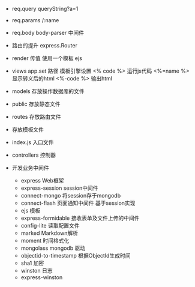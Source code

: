 - req.query queryString?a=1
- req.params /:name
- req.body body-parser 中间件

- 路由的提升
  express.Router


- render 传值 
 使用一个模板 ejs

- views 
  app.set 路径 模板引擎设置
  <% code %> 运行js代码
  <%=name %>  显示转义后的html
  <%-code %>  输出html

- models 存放操作数据库的文件
- public 存放静态文件
- routes 存放路由文件
- 存放模板文件
- index.js 入口文件
- controllers 控制器



- 开发业务中间件 
  - express Web框架
  - express-session session中间件
  - connect-mongo 将session存于mongodb
  - connect-flash 页面通知中间件 基于session实现
  - ejs 模板
  - express-formidable 接收表单及文件上传的中间件
  - config-lite 读取配置文件
  - marked Markdown解析
  - moment 时间格式化
  - mongolass mongodb 驱动
  - objectid-to-timestamp 根据ObjectId生成时间
  - sha1 加密
  - winston 日志
  - express-winston